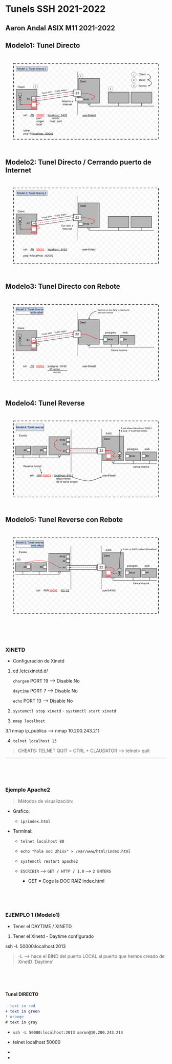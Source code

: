 # Tunels SSH 2021-2022
## Aaron Andal ASIX M11 2021-2022

## **Modelo1: Tunel Directo**


<div style="padding: 5%">
    <img src="./Photos/Modelo01.png" />
</div>

## **Modelo2: Tunel Directo / Cerrando puerto de Internet**

<div style="padding: 5%">
    <img src="./Photos/Modelo02.png" />
</div>

## **Modelo3: Tunel Directo con Rebote**

<div style="padding: 5%">
    <img src="./Photos/Modelo03.png" />
</div>

## **Modelo4: Tunel Reverse**

<div style="padding: 5%">
    <img src="./Photos/Modelo04.png" />
</div>

## **Modelo5: Tunel Reverse con Rebote**

<div style="padding: 5%">
    <img src="./Photos/Modelo05.png" />
</div>

<br>
<br>
<br>

### XINETD

* Configuración de Xinetd

1. cd /etc/xinetd.d/

    `chargen` PORT 19 --> Disable No

    `daytime` PORT 7 --> Disable No

    `echo` PORT 13 --> Disable No

2. `systemctl stop xinetd` - `systemctl start xinetd`

3. `nmap localhost`

3.1 nmap ip_publica --> nmap 10.200.243.211

4. `telnet localhost 13`

> CHEATS: TELNET QUIT = CTRL + CLAUDATOR --> telnet> quit

--------------------------------------------------------------------------------------

<br>
<br>
<br>

### **Ejemplo Apache2**

> Métodos de visualización: 

* Grafico:

    + `ip/index.html`

* Terminal:

    + `telnet localhost 80`

    + `echo "hola soc 2hisx" > /var/www/html/index.html`

    + `systemctl restart apache2`

    + `ESCRIBIR` --> `GET / HTTP / 1.0` --> `2 ENTERS`

        + GET = Coge la DOC RAÍZ index.html

<br>
<br>
<br>

### **EJEMPLO 1 (Modelo1)**

* Tener el DAYTIME / XINETD

1. Tener el Xinetd - Daytime configurado

ssh -L 50000:localhost:2013

> -L --> hace el BIND del puerto LOCAL al puerto que hemos creado de XinetD 'Daytime' 

<br>
<br>
<br>

#### **Tunel DIRECTO**

```diff
- text in red
+ text in green
! orange
# text in gray
```

* `ssh -L 50000:localhost:2013 aaron@10.200.243.214`

 * telnet localhost 50000

* 

* 